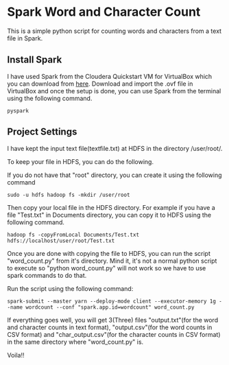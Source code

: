 # Spark Word and Character Count
This is a simple python script for counting words and characters from a text file in Spark.

## Install Spark
I have used Spark from the Cloudera Quickstart VM for VirtualBox which you can download from [here](http://www.cloudera.com/downloads/quickstart_vms/5-8.html). Download and import the .ovf file in VirtualBox and once the setup is done, you can use Spark from the terminal using the following command.

```
pyspark
```

## Project Settings
I have kept the input text file(textfile.txt) at HDFS in the directory /user/root/. 

To keep your file in HDFS, you can do the following.

If you do not have that "root" directory, you can create it using the following command
```
sudo -u hdfs hadoop fs -mkdir /user/root
```
Then copy your local file in the HDFS directory. For example if you have a file "Test.txt" in Documents directory, you can copy it to HDFS using the following command.
```
hadoop fs -copyFromLocal Documents/Test.txt hdfs://localhost/user/root/Test.txt
```
Once you are done with copying the file to HDFS, you can run the script "word_count.py" from it's directory. Mind it, it's not a normal python script to execute so "python word_count.py" will not work so we have to use spark commands to do that. 

Run the script using the following command:
```
spark-submit --master yarn --deploy-mode client --executor-memory 1g --name wordcount --conf "spark.app.id=wordcount" word_count.py
```

If everything goes well, you will get 3(Three) files "output.txt"(for the word and character counts in text format), "output.csv"(for the word counts in CSV format) and "char_output.csv"(for the character counts in CSV format) in the same directory where "word_count.py" is.

Voila!! 
